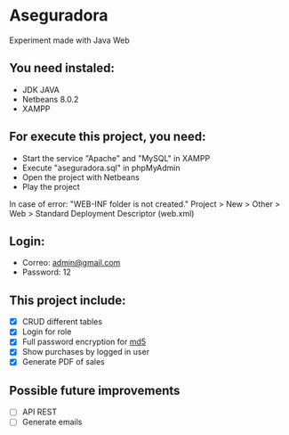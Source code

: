 # Aseguradora

Experiment made with Java Web

## You need instaled:
+ JDK JAVA
+ Netbeans 8.0.2
+ XAMPP

## For execute this project, you need: 
+ Start the service "Apache" and "MySQL" in XAMPP
+ Execute "aseguradora.sql" in phpMyAdmin
+ Open the project with Netbeans
+ Play the project

In case of error: "WEB-INF folder is not created."
Project > New > Other > Web > Standard Deployment Descriptor (web.xml)

## Login: 
+ Correo: admin@gmail.com
+ Password: 12

## This project include:
- [x] CRUD different tables
- [x] Login for role
- [x] Full password encryption for [md5](http://www.md5.cz "md5")
- [x] Show purchases by logged in user 
- [x] Generate PDF of sales

## Possible future improvements
- [ ] API REST
- [ ] Generate emails
